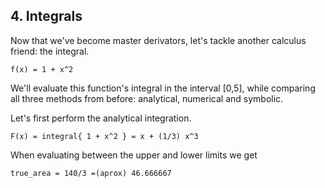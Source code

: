 ## 4. Integrals
Now that we've become master derivators, let's tackle another calculus friend: the integral.
```
f(x) = 1 + x^2
```
We'll evaluate this function's integral in the interval [0,5], while comparing all three methods from before: analytical, numerical and symbolic.

Let's first perform the analytical integration.
```
F(x) = integral{ 1 + x^2 } = x + (1/3) x^3
```
When evaluating between the upper and lower limits we get
```
true_area = 140/3 =(aprox) 46.666667
```
